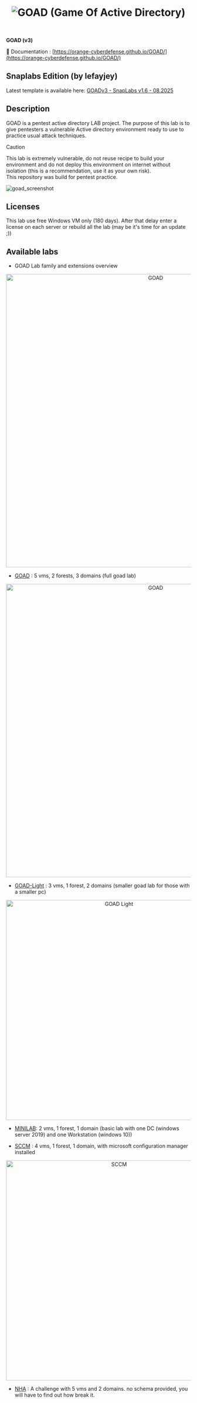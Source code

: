 <div align="center">
  <h1><img alt="GOAD (Game Of Active Directory)" src="./docs/mkdocs/docs/img/logo_GOAD3.png"></h1>
  <br>
</div>

**GOAD (v3)**

:bookmark: Documentation : [https://orange-cyberdefense.github.io/GOAD/](https://orange-cyberdefense.github.io/GOAD/)

## Snaplabs Edition (by lefayjey)

Latest template is available here:
[GOADv3 - SnapLabs v1.6 - 08.2025](https://dashboard.snaplabs.io/templates/5bce7227-a73c-4961-ad66-34502888673e)

## Description
GOAD is a pentest active directory LAB project.
The purpose of this lab is to give pentesters a vulnerable Active directory environment ready to use to practice usual attack techniques.

> [!CAUTION]
> This lab is extremely vulnerable, do not reuse recipe to build your environment and do not deploy this environment on internet without isolation (this is a recommendation, use it as your own risk).<br>
> This repository was build for pentest practice.

![goad_screenshot](./docs/img/goad_screenshot.png)

## Licenses
This lab use free Windows VM only (180 days). After that delay enter a license on each server or rebuild all the lab (may be it's time for an update ;))

## Available labs

- GOAD Lab family and extensions overview
<div align="center">
<img alt="GOAD" width="800" src="./docs/img/diagram-GOADv3-full.png">
</div>

- [GOAD](https://orange-cyberdefense.github.io/GOAD/labs/GOAD/) : 5 vms, 2 forests, 3 domains (full goad lab)
<div align="center">
<img alt="GOAD" width="800" src="./docs/img/GOAD_schema.png">
</div>

- [GOAD-Light](https://orange-cyberdefense.github.io/GOAD/labs/GOAD-Light/) : 3 vms, 1 forest, 2 domains (smaller goad lab for those with a smaller pc)
<div align="center">
<img alt="GOAD Light" width="600" src="./docs/img/GOAD-Light_schema.png">
</div>

- [MINILAB](https://orange-cyberdefense.github.io/GOAD/labs/MINILAB/): 2 vms, 1 forest, 1 domain (basic lab with one DC (windows server 2019) and one Workstation (windows 10))

- [SCCM](https://orange-cyberdefense.github.io/GOAD/labs/SCCM/) : 4 vms, 1 forest, 1 domain, with microsoft configuration manager installed
<div align="center">
<img alt="SCCM" width="600" src="./docs/img/SCCMLAB_overview.png">
</div>

- [NHA](https://orange-cyberdefense.github.io/GOAD/labs/NHA/) : A challenge with 5 vms and 2 domains. no schema provided, you will have to find out how break it.
